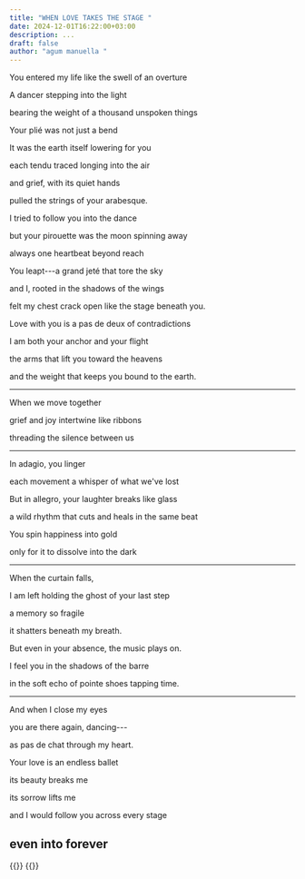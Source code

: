 ```yaml
---
title: "WHEN LOVE TAKES THE STAGE "
date: 2024-12-01T16:22:00+03:00
description: ...
draft: false
author: "agum manuella "
---
```

You entered my life like the swell of an overture 

A dancer stepping into the light 

bearing the weight of a thousand unspoken things

Your plié was not just a bend 

It was the earth itself lowering for you

each tendu traced longing into the air 

and grief, with its quiet hands 

pulled the strings of your arabesque.

I tried to follow you into the dance 

but your pirouette was the moon spinning away

always one heartbeat beyond reach 

You leapt---a grand jeté that tore the sky

and I, rooted in the shadows of the wings 

felt my chest crack open like the stage beneath you.

Love with you is a pas de deux of contradictions 

I am both your anchor and your flight 

the arms that lift you toward the heavens 

and the weight that keeps you bound to the earth.

___

When we move together 

grief and joy intertwine like ribbons 

threading the silence between us 

___

In adagio, you linger 

each movement a whisper of what we've lost 

But in allegro, your laughter breaks like glass

a wild rhythm that cuts and heals in the same beat 

You spin happiness into gold 

only for it to dissolve into the dark 

___
When the curtain falls,

I am left holding the ghost of your last step 

a memory so fragile 

it shatters beneath my breath.

But even in your absence, the music plays on.

I feel you in the shadows of the barre 

in the soft echo of pointe shoes tapping time.
___

And when I close my eyes 

you are there again, dancing---

as pas de chat through my heart.

Your love is an endless ballet 

its beauty breaks me 

its sorrow lifts me 

and I would follow you across every stage 

even into forever
---
{{<comments>}}
{{<mini-toc>}}

